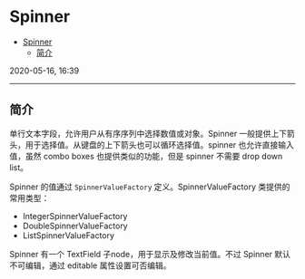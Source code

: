 # Spinner

- [Spinner](#spinner)
  - [简介](#简介)

2020-05-16, 16:39
***

## 简介

单行文本字段，允许用户从有序序列中选择数值或对象。Spinner 一般提供上下箭头，用于选择值。从键盘的上下箭头也可以循环选择值。spinner 也允许直接输入值，虽然 combo boxes 也提供类似的功能，但是 spinner 不需要 drop down list。

Spinner 的值通过 `SpinnerValueFactory` 定义。SpinnerValueFactory 类提供的常用类型：

- IntegerSpinnerValueFactory
- DoubleSpinnerValueFactory
- ListSpinnerValueFactory

Spinner 有一个 TextField 子node，用于显示及修改当前值。不过 Spinner 默认不可编辑，通过 editable 属性设置可否编辑。

